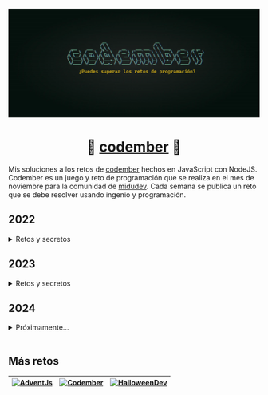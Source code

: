 <div align="center">

![Codember](./assets/codember.webp)

# 📗 [codember](https://codember.dev) 📗

</div>

Mis soluciones a los retos de [codember](https://codember.dev) hechos en JavaScript con NodeJS. Codember es un juego y reto de programación que se realiza en el mes de noviembre para la comunidad de [midudev](https://midu.dev). Cada semana se publica un reto que se debe resolver usando ingenio y programación.



## 2022
<details>
<summary>Retos y secretos</summary>


### Retos

- [Reto 1](https://github.com/cosmoart/codember/blob/main/2022/challenge01.md)
- [Reto 2](https://github.com/cosmoart/codember/blob/main/2022/challenge02.md)
- [Reto 3](https://github.com/cosmoart/codember/blob/main/2022/challenge03.md)
- [Reto 4](https://github.com/cosmoart/codember/blob/main/2022/challenge04.md)
- [Reto 5](https://github.com/cosmoart/codember/blob/main/2022/challenge05.md)

### Secretos

<details>
<summary>🖼️ 1) Imagen corrupta</summary>

<br/>

Navegando por las carpetas te puedes encontrar con una imagen corrupta que puedes ver con el comando que lee archivos. En la imagen se encuentra un comando que debes completar con el nombre de la persona que aparece allí.

<!-- $ say elon musk -->
<br/>

</details>

<details>

<summary>🐮 2) La vaca</summary>

<br/>

- La **vaca** te **dice** lo que debes hacer.
- Prueba con los nuevos comandos.
- Tony Monroe es el dueño de la vaca.

<!-- $ ping midu.dev -->
<br/>

</details>

<details>

<summary>🎊 3) Confeti</summary>

<br/>

Un simple comando que te tira confeti.

- El que persevera alcanza.
- El que persevera alcanza.
- El que persevera alcanza.

<!-- $ confetti  --- Enviar el comando varias veces -->
<br/>

</details>

<details>

<summary>🕹️ 4) Minijuego</summary>

<br/>

- Un comando que se encuentra en la lista de ayuda (help) te da una pista.
- Es un juego famoso que salio para la Game Boy.
- Consta de dos palabras: `___ ___`.

<!-- $ play tetris --- Con llenar una linea horizontal basta -->
<br/>

</details>

<details>

<summary>🛢️ 5) Rick roll</summary>

<br/>

- Usa el comando `do` con tres parametros: `do ___ ___ ___`.
- Es una frase icónica de un juego de la Nintendo 64.
- La frase tiene sentido, por ejemplo: `do a task now`.
- La relación con el [rick roll](https://www.youtube.com/watch?v=dQw4w9WgXcQ) es que el comando incluye una palabra de este.
- Es un easter egg en Google.

<!-- $ do a barrel roll -->
<br/>

</details>

<details>

<summary>🎭 6) Somos legión</summary>

<br/>

- Tienes un nuevo mensaje, puedes leerlo con el nuevo comando.
- Puedes obtener ayuda poniendo el nuevo comando con el parametro `--help`: `___ --help`.
- "109105100117" -> midu

<!-- submit t8vjh832948fcnal -->
<br/>

</details>

<details>

<summary>👽 7) Contra</summary>

<br/>

- En el juego _Contra_, había varios trucos que hacían el juego más fácil.
- Por ejemplo, hacer `Círculo, L1, Izquierda, R1, L2, X, R1, L1, Círculo, X` en _GTA V_ te da un coche de golf.
- No es necesario enviar un comando.

<!-- ⬆️, ⬆️, ⬇️, ⬇️, ⬅️, ➡️, ⬅️, ➡️, B, A  -->

<br/>

</details>

<details>

<summary>📦 8) npm run init</summary>

<br/>

- Ahora se puede acceder a la carpeta `public` con el comando.
- Escribe los comandos sin abreviarlos.

<!-- submit bug -->

<br/>

</details>

<br/>
<br/>

**_IMPORTANTE:_**

- Todos los comandos deben estar en inglés.
- En el archivo `CHANGELOG.md` puede haber pistas extra.
</details>


## 2023
<details>
<summary>Retos y secretos</summary>


### Retos

- [Reto 1](https://github.com/cosmoart/codember/blob/main/2023/challenge01.md)
- [Reto 2](https://github.com/cosmoart/codember/blob/main/2023/challenge02.md)
- [Reto 3](https://github.com/cosmoart/codember/blob/main/2023/challenge03.md)
- [Reto 4](https://github.com/cosmoart/codember/blob/main/2023/challenge04.md)
- [Reto 5](https://github.com/cosmoart/codember/blob/main/2023/challenge05.md)


### Secretos

<details>
<summary>👽 1) Contra</summary>

<br/>

- En el juego de la NES _Contra_ había varios trucos que hacían el juego más fácil, tienes que ejecutar uno de ellos.
- Por ejemplo, hacer `Círculo, L1, Izquierda, R1, L2, X, R1, L1, Círculo, X` en _GTA V_ te da un coche de golf.
- No es necesario enviar un comando, solo hacer una combinación de teclas.
- En _Contra_ este truco te daba 30 vidas.

<!-- ⬆️, ⬆️, ⬇️, ⬇️, ⬅️, ➡️, ⬅️, ➡️, B, A  -->
<br/>

</details>

<details>
<summary>🧑🏻‍🦲 2) Say my name</summary>

<br/>

- Usa los comandos para moverte entre carpetas y leer archivos. (Usa el comando `help` para obtener una lista de los comandos disponibles).
- La persona es el CEO de una importante empresa de hosting que empieza con V y termina con l.
- `name` No es lo mismo que `last-name`

<!-- $ submit rauch -->
<br/>

</details>

<details>
<summary>📅 3) La fecha especial</summary>

<br/>

- Tienes un nuevo email, puedes ver tus emails con el comando `mail`.
- Para leer un email usa el comando `mail <id>`.
- Recuerda usar el formato correcto para la fecha.

<!-- $ submit 2023-12-01 -->
<br/>

</details>

<details>
<summary>🎊 4) Confeti</summary>

<br/>

- Puedes leer el archivo `CHANGELOG.txt` para obtener información de la nueva versión.
- El que persevera alcanza.

<!-- $ confetti  --- Enviar el comando varias veces -->
<br/>

</details>

<details>
<summary>🪄 5) Magia!</summary>

<br/>

- Puedes leer el archivo `CHANGELOG.txt` para obtener información de la nueva versión.
- Es solo una palabra, en minúsculas.
- Existe una película de Disney con el mismo nombre.


<!-- $ submit itsmagic -->
<br/>

</details>

<details>

<summary>🟧 6) Adivinanza</summary>

<br/>

- Tienes un nuevo email, puedes ver tus emails con el comando `mail`.
- Para leer un email usa el comando `mail <id>`.
- Debes enviarlo con el comando submit: `submit <respuesta>`.


<!-- $ submit html -->
<br/>

</details>

<details>
<summary>🛢️ 7) Giro de barril</summary>

<br/>

- Puedes leer el archivo `CHANGELOG.txt` para obtener información de la nueva versión.
- Usa el comando `do` con tres parametros: `do ___ ___ ___`.
- La frase tiene sentido, por ejemplo: `do a task now`.
- El comando es en inglés.
- Es una frase icónica de un juego de la Nintendo 64.
- Es un easter egg en Google.


<!-- $ do a barrel roll -->
<br/>

</details>

<details>

<summary>🧑‍🚀 8) Astronauta</summary>

<br/>

- Para este secreto necesitas acceder a la carpeta `private`. El *mail* numero 3 te dice como acceder.
- En la carpeta `private` podrás leer el archivo `log_mars_mission.txt` con el comando cat: `cat log_mars_mission.txt`.


<!-- $ submit majortom -->
<br/>

</details>

<details>

<summary>🧑🏻‍🦲 9) Say my last name</summary>

<br/>

- Para este secreto necesitas acceder a la carpeta `private`. El *mail* numero 3 te dice como acceder.
- En la carpeta `private` podrás ver la imagen `ai.webp` con el comando cat: `cat ai.webp`.
- La persona **era** el CEO de una importante empresa de IA que empieza con O y termina con a.
- La persona ha sido noticia recientemente debido a su despido.
- `name` No es lo mismo que `last-name`


<!-- submit Altman -->
<br/>

</details>

<details>

<summary>🐄 10) La vaca dice</summary>

<br/>

- Puedes leer el archivo `CHANGELOG.txt` para obtener información de la nueva versión.
- Tienes un nuevo email, puedes ver tus emails con el comando `mail`.
- La **vaca** te **dice** lo que debes hacer.
- Es un solo comando formado por dos palabras juntas en inglés.
-	Referencia a un famoso paquete de npm.

<!-- cowsay -->
<!-- submit ping -->
<br/>


</details>
<details>

<summary>🐞 11) La adivinanza final</summary>

<br/>

- Tienes un nuevo email, puedes ver tus emails con el comando `mail`.
- Para leer un email usa el comando `mail <id>`.
- Es una palabra en inglés de 3 letras.

<!-- submit bug -->
<br/>


</details>
<details>

<summary>👾 12) Tetris</summary>

<br/>

- Puedes leer el archivo `CHANGELOG.txt` para obtener información de la nueva versión.
- Completa una linea.

<!-- play tetris -->
<!-- Con llenar una linea horizontal basta -->
<br/>


</details>
<details>

<summary>🪐 13) Marte</summary>

<br/>

- Para este secreto necesitas acceder a la carpeta `private`. El *mail* numero 3 te dice como acceder.
- En la carpeta `private` podrás leer el archivo `final_log_mars_mission.txt` con el comando cat: `cat final_log_mars_mission.txt`.
- Busca el comando en el texto.
- Son tres palabras: `___ ___ ___`.

<!-- npm install adventjs -->
<br/>


</details>

</details>



## 2024

<details>
<summary>Próximamente...</summary>


</details>


<br/>

## Más retos

<table align="center">
	<thead>
		<tr>
			<th>
				<a href="https://github.com/cosmoart/adventJS" target="_blank" rel="noopener noreferrer">
					<img src="./assets/adventjs.avif" title="AdventJs"/>
				</a>
			</th>
			<th>
				<a href="https://github.com/cosmoart/codember" target="_blank" rel="noopener noreferrer">
					<img src="./assets/codember.avif" title="Codember"/>
				</a>
			</th>
			<th>
				<a href="https://github.com/cosmoart/HalloweenDev" target="_blank" rel="noopener noreferrer">
					<img src="./assets/halloween.avif" title="HalloweenDev"/>
				</a>
			</th>
		</tr>
	</thead>
</table>
